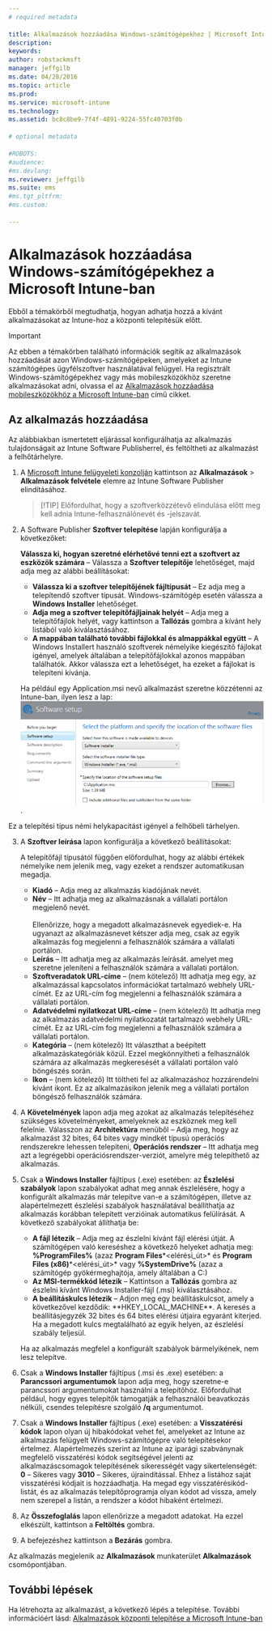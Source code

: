 ```yaml
---
# required metadata

title: Alkalmazások hozzáadása Windows-számítógépekhez | Microsoft Intune
description:
keywords:
author: robstackmsft
manager: jeffgilb
ms.date: 04/28/2016
ms.topic: article
ms.prod:
ms.service: microsoft-intune
ms.technology:
ms.assetid: bc8c8be9-7f4f-4891-9224-55fc40703f0b

# optional metadata

#ROBOTS:
#audience:
#ms.devlang:
ms.reviewer: jeffgilb
ms.suite: ems
#ms.tgt_pltfrm:
#ms.custom:

---
```


# Alkalmazások hozzáadása Windows-számítógépekhez a Microsoft Intune-ban

Ebből a témakörből megtudhatja, hogyan adhatja hozzá a kívánt alkalmazásokat az Intune-hoz a központi telepítésük előtt.

> [!IMPORTANT]
> Az ebben a témakörben található információk segítik az alkalmazások hozzáadását azon Windows-számítógépeken, amelyeket az Intune számítógépes ügyfélszoftver használatával felügyel. Ha regisztrált Windows-számítógépekhez vagy más mobileszközökhöz szeretne alkalmazásokat adni, olvassa el az [Alkalmazások hozzáadása mobileszközökhöz a Microsoft Intune-ban](add-apps-for-mobile-devices-in-microsoft-intune.md) című cikket.


## Az alkalmazás hozzáadása
Az alábbiakban ismertetett eljárással konfigurálhatja az alkalmazás tulajdonságait az Intune Software Publisherrel, és feltöltheti az alkalmazást a felhőtárhelyre.

1.  A [Microsoft Intune felügyeleti konzolján](https://manage.microsoft.com) kattintson az **Alkalmazások** &gt; **Alkalmazások felvétele** elemre az Intune Software Publisher elindításához.

    > [!TIP] Előfordulhat, hogy a szoftverközzétevő elindulása előtt meg kell adnia Intune-felhasználónevét és -jelszavát.



2.  A Software Publisher **Szoftver telepítése** lapján konfigurálja a következőket:

    **Válassza ki, hogyan szeretné elérhetővé tenni ezt a szoftvert az eszközök számára** – Válassza a **Szoftver telepítője** lehetőséget, majd adja meg az alábbi beállításokat:

    - **Válassza ki a szoftver telepítőjének fájltípusát** – Ez adja meg a telepítendő szoftver típusát. Windows-számítógép esetén válassza a **Windows Installer** lehetőséget.
    - **Adja meg a szoftver telepítőfájljainak helyét** – Adja meg a telepítőfájlok helyét, vagy kattintson a **Tallózás** gombra a kívánt hely listából való kiválasztásához.
    - **A mappában található további fájlokkal és almappákkal együtt** – A Windows Installert használó szoftverek némelyike kiegészítő fájlokat igényel, amelyek általában a telepítőfájlokkal azonos mappában találhatók. Akkor válassza ezt a lehetőséget, ha ezeket a fájlokat is telepíteni kívánja.

    Ha például egy Application.msi nevű alkalmazást szeretne közzétenni az Intune-ban, ilyen lesz a lap: ![számítógépes Software Publisher](./media/publisher-for-pc.png).

   Ez a telepítési típus némi helykapacitást igényel a felhőbeli tárhelyen.

3.  A **Szoftver leírása** lapon konfigurálja a következő beállításokat:

    A telepítőfájl típusától függően előfordulhat, hogy az alábbi értékek némelyike nem jelenik meg, vagy ezeket a rendszer automatikusan megadja.

    - **Kiadó** – Adja meg az alkalmazás kiadójának nevét.
    - **Név** – Itt adhatja meg az alkalmazásnak a vállalati portálon megjelenő nevét.<br /><br />Ellenőrizze, hogy a megadott alkalmazásnevek egyediek-e. Ha ugyanazt az alkalmazásnevet kétszer adja meg, csak az egyik alkalmazás fog megjelenni a felhasználók számára a vállalati portálon.
    - **Leírás** – Itt adhatja meg az alkalmazás leírását. amelyet meg szeretne jeleníteni a felhasználók számára a vállalati portálon.
    - **Szoftveradatok URL-címe** – (nem kötelező) Itt adhatja meg egy, az alkalmazással kapcsolatos információkat tartalmazó webhely URL-címét. Ez az URL-cím fog megjelenni a felhasználók számára a vállalati portálon.
    - **Adatvédelmi nyilatkozat URL-címe** – (nem kötelező) Itt adhatja meg az alkalmazás adatvédelmi nyilatkozatát tartalmazó webhely URL-címét. Ez az URL-cím fog megjelenni a felhasználók számára a vállalati portálon.
    - **Kategória** – (nem kötelező) Itt választhat a beépített alkalmazáskategóriák közül. Ezzel megkönnyítheti a felhasználók számára az alkalmazás megkeresését a vállalati portálon való böngészés során.
    - **Ikon** – (nem kötelező) Itt töltheti fel az alkalmazáshoz hozzárendelni kívánt ikont. Ez az alkalmazásikon jelenik meg a vállalati portálon böngésző felhasználók számára.



4.  A **Követelmények** lapon adja meg azokat az alkalmazás telepítéséhez szükséges követelményeket, amelyeknek az eszköznek meg kell felelnie. Válasszon az **Architektúra** menüből – Adja meg, hogy az alkalmazást 32 bites, 64 bites vagy mindkét típusú operációs rendszerekre lehessen telepíteni, **Operációs rendszer** – Itt adhatja meg azt a legrégebbi operációsrendszer-verziót, amelyre még telepíthető az alkalmazás.

5.  Csak a **Windows Installer** fájltípus (.exe) esetében: az **Észlelési szabályok** lapon szabályokat adhat meg annak észlelésére, hogy a konfigurált alkalmazás már telepítve van-e a számítógépen, illetve az alapértelmezett észlelési szabályok használatával beállíthatja az alkalmazás korábban telepített verzióinak automatikus felülírását.
    A következő szabályokat állíthatja be:
    - **A fájl létezik** – Adja meg az észlelni kívánt fájl elérési útját. A számítógépen való kereséshez a következő helyeket adhatja meg: **%ProgramFiles%** (azaz **Program Files**\*&lt;elérési_út&gt;* és **Program Files (x86)**\*&lt;elérési_út&gt;* vagy **%SystemDrive%** (azaz a számítógép gyökérmeghajtója, amely általában a C:)
    - **Az MSI-termékkód létezik** – Kattintson a **Tallózás** gombra az észlelni kívánt Windows Installer-fájl (.msi) kiválasztásához. 
    - **A beállításkulcs létezik** – Adjon meg egy beállításkulcsot, amely a következővel kezdődik: **HKEY_LOCAL_MACHINE\**. A keresés a beállításjegyzék 32 bites és 64 bites elérési útjaira egyaránt kiterjed. Ha a megadott kulcs megtalálható az egyik helyen, az észlelési szabály teljesül.

    Ha az alkalmazás megfelel a konfigurált szabályok bármelyikének, nem lesz telepítve.

6.  Csak a **Windows Installer** fájltípus (.msi és .exe) esetében: a **Parancssori argumentumok** lapon adja meg, hogy szeretne-e parancssori argumentumokat használni a telepítőhöz. Előfordulhat például, hogy egyes telepítők támogatják a felhasználói beavatkozás nélküli, csendes telepítésre szolgáló **/q** argumentumot.

7.  Csak a **Windows Installer** fájltípus (.exe) esetében: a **Visszatérési kódok** lapon olyan új hibakódokat vehet fel, amelyeket az Intune az alkalmazás felügyelt Windows-számítógépre való telepítésekor értelmez.
    Alapértelmezés szerint az Intune az iparági szabványnak megfelelő visszatérési kódok segítségével jelenti az alkalmazáscsomagok telepítésének sikerességét vagy sikertelenségét: **0** – Sikeres vagy **3010** – Sikeres, újraindítással. Ehhez a listához saját visszatérési kódjait is hozzáadhatja. Ha megad egy visszatérésikód-listát, és az alkalmazás telepítőprogramja olyan kódot ad vissza, amely nem szerepel a listán, a rendszer a kódot hibaként értelmezi.

8.  Az **Összefoglalás** lapon ellenőrizze a megadott adatokat. Ha ezzel elkészült, kattintson a **Feltöltés** gombra.

9. A befejezéshez kattintson a **Bezárás** gombra.

Az alkalmazás megjelenik az **Alkalmazások** munkaterület **Alkalmazások** csomópontjában.

## További lépések

Ha létrehozta az alkalmazást, a következő lépés a telepítése. További információért lásd: [Alkalmazások központi telepítése a Microsoft Intune-ban](deploy-apps.md)

<!--HONumber=Jun16_HO1-->



